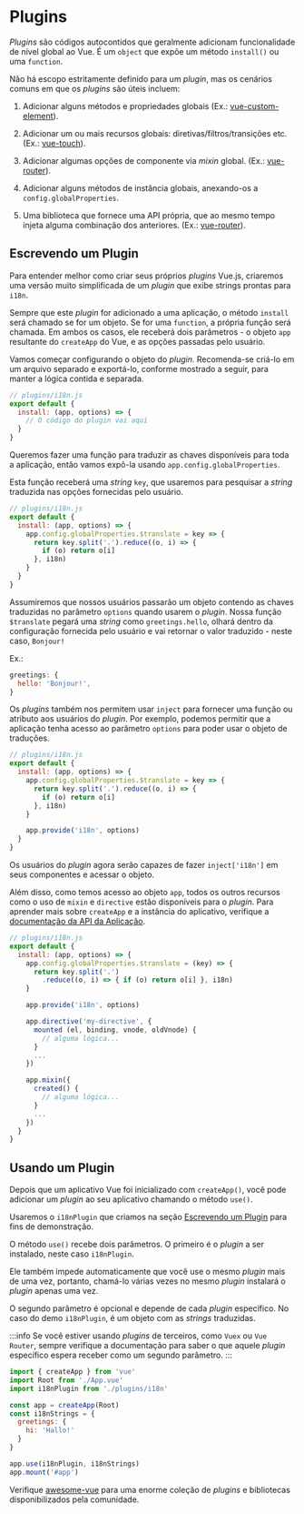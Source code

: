 ﻿# Plugins

_Plugins_ são códigos autocontidos que geralmente adicionam funcionalidade de nível global ao Vue. É um `object` que expõe um método `install()` ou uma `function`.

Não há escopo estritamente definido para um _plugin_, mas os cenários comuns em que os _plugins_ são úteis incluem:

1. Adicionar alguns métodos e propriedades globais (Ex.: [vue-custom-element](https://github.com/karol-f/vue-custom-element)).

2. Adicionar um ou mais recursos globais: diretivas/filtros/transições etc. (Ex.: [vue-touch](https://github.com/vuejs/vue-touch)).

3. Adicionar algumas opções de componente via _mixin_ global. (Ex.: [vue-router](https://github.com/vuejs/vue-router)).

4. Adicionar alguns métodos de instância globais, anexando-os a `config.globalProperties`.

5. Uma biblioteca que fornece uma API própria, que ao mesmo tempo injeta alguma combinação dos anteriores. (Ex.: [vue-router](https://github.com/vuejs/vue-router)).

## Escrevendo um Plugin

Para entender melhor como criar seus próprios _plugins_ Vue.js, criaremos uma versão muito simplificada de um _plugin_ que exibe strings prontas para `i18n`.

Sempre que este _plugin_ for adicionado a uma aplicação, o método `install` será chamado se for um objeto. Se for uma `function`, a própria função será chamada. Em ambos os casos, ele receberá dois parâmetros - o objeto `app` resultante do `createApp` do Vue, e as opções passadas pelo usuário.

Vamos começar configurando o objeto do _plugin_. Recomenda-se criá-lo em um arquivo separado e exportá-lo, conforme mostrado a seguir, para manter a lógica contida e separada.

```js
// plugins/i18n.js
export default {
  install: (app, options) => {
    // O código do plugin vai aqui
  }
}
```

Queremos fazer uma função para traduzir as chaves disponíveis para toda a aplicação, então vamos expô-la usando `app.config.globalProperties`.

Esta função receberá uma _string_ `key`, que usaremos para pesquisar a _string_ traduzida nas opções fornecidas pelo usuário.

```js
// plugins/i18n.js
export default {
  install: (app, options) => {
    app.config.globalProperties.$translate = key => {
      return key.split('.').reduce((o, i) => {
        if (o) return o[i]
      }, i18n)
    }
  }
}
```

Assumiremos que nossos usuários passarão um objeto contendo as chaves traduzidas no parâmetro `options` quando usarem o _plugin_. Nossa função `$translate` pegará uma _string_ como `greetings.hello`, olhará dentro da configuração fornecida pelo usuário e vai retornar o valor traduzido - neste caso, `Bonjour!`

Ex.:

```js
greetings: {
  hello: 'Bonjour!',
}
```

Os _plugins_ também nos permitem usar `inject` para fornecer uma função ou atributo aos usuários do _plugin_. Por exemplo, podemos permitir que a aplicação tenha acesso ao parâmetro `options` para poder usar o objeto de traduções.

```js
// plugins/i18n.js
export default {
  install: (app, options) => {
    app.config.globalProperties.$translate = key => {
      return key.split('.').reduce((o, i) => {
        if (o) return o[i]
      }, i18n)
    }

    app.provide('i18n', options)
  }
}
```

Os usuários do _plugin_ agora serão capazes de fazer `inject['i18n']` em seus componentes e acessar o objeto.

Além disso, como temos acesso ao objeto `app`, todos os outros recursos como o uso de `mixin` e `directive` estão disponíveis para o _plugin_. Para aprender mais sobre `createApp` e a instância do aplicativo, verifique a [documentação da API da Aplicação](/api/application-api.html).

```js
// plugins/i18n.js
export default {
  install: (app, options) => {
    app.config.globalProperties.$translate = (key) => {
      return key.split('.')
        .reduce((o, i) => { if (o) return o[i] }, i18n)
    }

    app.provide('i18n', options)

    app.directive('my-directive', {
      mounted (el, binding, vnode, oldVnode) {
        // alguma lógica...
      }
      ...
    })

    app.mixin({
      created() {
        // alguma lógica...
      }
      ...
    })
  }
}
```

## Usando um Plugin

Depois que um aplicativo Vue foi inicializado com `createApp()`, você pode adicionar um _plugin_ ao seu aplicativo chamando o método `use()`.

Usaremos o `i18nPlugin` que criamos na seção [Escrevendo um Plugin](#escrevendo-um-plugin) para fins de demonstração.

O método `use()` recebe dois parâmetros. O primeiro é o _plugin_ a ser instalado, neste caso `i18nPlugin`.

Ele também impede automaticamente que você use o mesmo _plugin_ mais de uma vez, portanto, chamá-lo várias vezes no mesmo _plugin_ instalará o _plugin_ apenas uma vez.

O segundo parâmetro é opcional e depende de cada _plugin_ específico. No caso do demo `i18nPlugin`, é um objeto com as _strings_ traduzidas.

:::info
Se você estiver usando _plugins_ de terceiros, como `Vuex` ou `Vue Router`, sempre verifique a documentação para saber o que aquele _plugin_ específico espera receber como um segundo parâmetro.
:::

```js
import { createApp } from 'vue'
import Root from './App.vue'
import i18nPlugin from './plugins/i18n'

const app = createApp(Root)
const i18nStrings = {
  greetings: {
    hi: 'Hallo!'
  }
}

app.use(i18nPlugin, i18nStrings)
app.mount('#app')
```

Verifique [awesome-vue](https://github.com/vuejs/awesome-vue#components--libraries) para uma enorme coleção de _plugins_ e bibliotecas disponibilizados pela comunidade.
